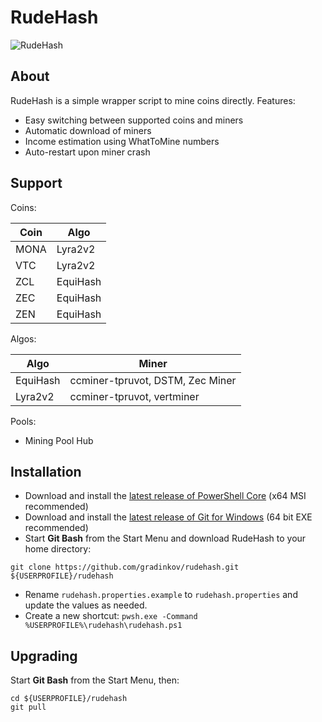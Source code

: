 # RudeHash

![RudeHash](https://i.imgur.com/EQLx5at.png "RudeHash")

## About

RudeHash is a simple wrapper script to mine coins directly. Features:

* Easy switching between supported coins and miners
* Automatic download of miners
* Income estimation using WhatToMine numbers
* Auto-restart upon miner crash

## Support

Coins:

| Coin | Algo |
|---|---|
| MONA | Lyra2v2 |
| VTC | Lyra2v2 |
| ZCL | EquiHash |
| ZEC | EquiHash |
| ZEN | EquiHash |

Algos:

| Algo | Miner |
|---|---|
| EquiHash | ccminer-tpruvot, DSTM, Zec Miner |
| Lyra2v2 | ccminer-tpruvot, vertminer |

Pools:

* Mining Pool Hub

## Installation

* Download and install the [latest release of PowerShell Core](https://github.com/PowerShell/PowerShell/releases/latest) (x64 MSI recommended)
* Download and install the [latest release of Git for Windows](https://github.com/git-for-windows/git/releases/latest) (64 bit EXE recommended)
* Start **Git Bash** from the Start Menu and download RudeHash to your home directory:

~~~
git clone https://github.com/gradinkov/rudehash.git ${USERPROFILE}/rudehash
~~~

* Rename `rudehash.properties.example` to `rudehash.properties` and update the values as needed.
* Create a new shortcut: `pwsh.exe -Command %USERPROFILE%\rudehash\rudehash.ps1`

## Upgrading

Start **Git Bash** from the Start Menu, then:

~~~
cd ${USERPROFILE}/rudehash
git pull
~~~
